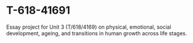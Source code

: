 # T-618-41691
Essay project for Unit 3 (T/618/4169) on physical, emotional, social development, ageing, and transitions in human growth across life stages.
